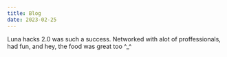 ```yaml
---
title: Blog 
date: 2023-02-25
---
```


Luna hacks 2.0 was such a success. Networked with alot of proffessionals, had fun, and hey, the food was great too ^_^

